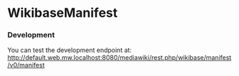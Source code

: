 # WikibaseManifest


### Development

You can test the development endpoint at:
http://default.web.mw.localhost:8080/mediawiki/rest.php/wikibase/manifest/v0/manifest
